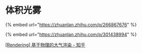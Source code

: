 # 体积光雾

{% embed url="https://zhuanlan.zhihu.com/p/266867676" %}

{% embed url="https://zhuanlan.zhihu.com/p/301438994" %}

[[Rendering\] 基于物理的大气渲染 - 知乎](https://zhuanlan.zhihu.com/p/36498679)


